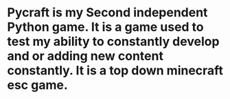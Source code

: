 # Pycraft is my Second independent Python game. It is a game used to test my ability to constantly develop and or adding new content constantly. It is a top down minecraft esc game.
